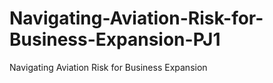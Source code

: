 # Navigating-Aviation-Risk-for-Business-Expansion-PJ1
Navigating Aviation Risk for Business Expansion 
